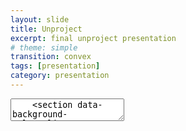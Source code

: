 ```yaml
---
layout: slide
title: Unproject
excerpt: final unproject presentation
# theme: simple
transition: convex
tags: [presentation]
category: presentation
---
```

<section data-markdown>
  <textarea data-template>
    <section data-background-color="linear-gradient(to bottom, #f7e78b, #79f2d2)">
    🦀
    ---
    <section data-background-color="linear-gradient(to bottom, #79f2d2, #3ca5cf)">
    🐚
    ---
    <section data-background-color="linear-gradient(to bottom, #3ca5cf, #2747c4)">
    🐋
    ---
    <section data-background-color="linear-gradient(to bottom, #2747c4, #070d4a)">
    🪸
  </textarea>
</section>
